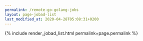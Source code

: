 ```yaml
---
permalink: /remote-go-golang-jobs
layout: page-jobad-list
last_modified_at: 2020-04-28T05:08:31+0200
---
```

{% include render_jobad_list.html permalink=page.permalink %}
